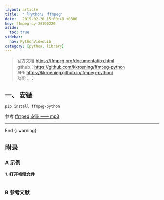 ```yaml
---
layout: article
title:  "「Python」 ffmpeg"
date:   2019-02-20 15:00:40 +0800
key: ffmpeg-py-20190220
aside:
  toc: true
sidebar:
  nav: PythonVideoLib
category: [python, library]
---
```



> 官方文档 <https://ffmpeg.org/documentation.html>    
github：<https://github.com/kkroening/ffmpeg-python>  
API: <https://kkroening.github.io/ffmpeg-python/>  
功能：；    


## 一、 安装  
`pip install ffmpeg-python`  


参考 [ffmpeg 安装 —— mp3](/video/videolibrary/2019/01/25/ffmpeg.html#2-扩展功能)   


-------------------  
 End
{:.warning}  


## 附录
### A 示例
<span id="open">**1. 打开视频文件**</span>  

```python

```


### B 参考文献
